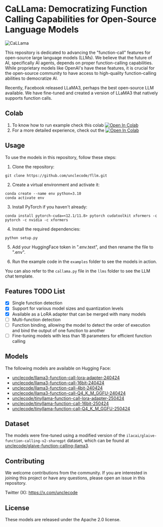 # CaLLama: Democratizing Function Calling Capabilities for Open-Source Language Models

![CaLLama](https://raw.githubusercontent.com/unclecode/callama/main/assets/callama.png)

This repository is dedicated to advancing the "function-call" features for open-source large language models (LLMs). We believe that the future of AI, specifically AI agents, depends on proper function-calling capabilities. While proprietary models like OpenAI's have these features, it is crucial for the open-source community to have access to high-quality function-calling abilities to democratize AI.

Recently, Facebook released LLaMA3, perhaps the best open-source LLM available. We have fine-tuned and created a version of LLaMA3 that natively supports function calls.

## Colab

1. To know how to run example check this colab [![Open In Colab](https://colab.research.google.com/assets/colab-badge.svg)](https://colab.research.google.com/drive/1qyrNeAjURfWFAwEM0ozVEfRQeHUWK4Kq?usp=sharing)
2. For a more detailed experience, check out the [![Open In Colab](https://colab.research.google.com/assets/colab-badge.svg)](https://tinyurl.com/ucfllm)

## Usage

To use the models in this repository, follow these steps:

1. Clone the repository:
```
git clone https://github.com/unclecode/fllm.git
```

2. Create a virtual environment and activate it:
```
conda create --name env python=3.10
conda activate env
```

3. Install PyTorch if you haven't already:
```
conda install pytorch-cuda=<12.1/11.8> pytorch cudatoolkit xformers -c pytorch -c nvidia -c xformers
```

4. Install the required dependencies:
```
python setup.py
```
5. Add your HuggingFace token in ".env.text", and then rename the file to ".env".

6. Run the example code in the `examples` folder to see the models in action.

You can also refer to the `callama.py` file in the `llms` folder to see the LLM chat template.



## Features TODO List

- [x] Single function detection
- [x] Support for various model sizes and quantization levels
- [x] Available as a LoRA adapter that can be merged with many models
- [ ] Multi-function detection
- [ ] Function binding, allowing the model to detect the order of execution and bind the output of one function to another
- [ ] Fine-tuning models with less than 1B parameters for efficient function calling

## Models

The following models are available on Hugging Face:

- [unclecode/llama3-function-call-lora-adapter-240424](https://huggingface.co/unclecode/llama3-function-call-lora-adapter-240424)
- [unclecode/llama3-function-call-16bit-240424](https://huggingface.co/unclecode/llama3-function-call-16bit-240424)
- [unclecode/llama3-function-call-4bit-240424](https://huggingface.co/unclecode/llama3-function-call-4bit-240424)
- [unclecode/llama3-function-call-Q4_K_M_GGFU-240424](https://huggingface.co/unclecode/llama3-function-call-Q4_K_M_GGFU-240424)
- [unclecode/tinyllama-function-call-lora-adapter-250424](https://huggingface.co/unclecode/tinyllama-function-call-lora-adapter-250424)
- [unclecode/tinyllama-function-call-16bit-250424](https://huggingface.co/unclecode/tinyllama-function-call-16bit-250424)
- [unclecode/tinyllama-function-call-Q4_K_M_GGFU-250424](https://huggingface.co/unclecode/tinyllama-function-call-Q4_K_M_GGFU-250424)

## Dataset

The models were fine-tuned using a modified version of the `ilacai/glaive-function-calling-v2-sharegpt` dataset, which can be found at [unclecode/glaive-function-calling-llama3](https://huggingface.co/datasets/unclecode/glaive-function-calling-llama3).

## Contributing

We welcome contributions from the community. If you are interested in joining this project or have any questions, please open an issue in this repository.

Twitter (X): https://x.com/unclecode

## License

These models are released under the Apache 2.0 license.
